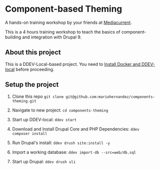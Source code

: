 # Component-based Theming
A hands-on training workshop by your friends at [Mediacurrent](https://mediacurrent.com).

This is a 4 hours training workshop to teach the basics of component-building and integration with Drupal 9.

## About this project

This is a DDEV-Local-based project.  You need to [Install Docker and DDEV-local](https://ddev.readthedocs.io/en/stable/#installation) before proceeding.

## Setup the project

1. Clone this repo `git clone git@github.com:mariohernandez/components-theming.git`

1. Navigate to new project: `cd components-theming`

1. Start up DDEV-local: `ddev start`

1. Download and Install Drupal Core and PHP Dependencies: `ddev composer install`

1. Run Drupal's install: `ddev drush site:install -y`

1. Import a working database: `ddev import-db --src=web/db.sql`

1. Start up Drupal: `ddev drush uli`
